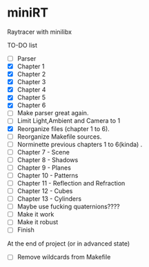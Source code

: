 # miniRT

Raytracer with minilibx

TO-DO list
- [ ] Parser
- [x] Chapter 1
- [x] Chapter 2
- [x] Chapter 3
- [x] Chapter 4
- [x] Chapter 5
- [x] Chapter 6
- [ ] Make parser great again.
- [ ] Limit Light,Ambient and Camera to 1
- [x] Reorganize files (chapter 1 to 6).
- [ ] Reorganize Makefile sources.
- [ ] Norminette previous chapters 1 to 6(kinda) .
- [ ] Chapter 7 - Scene
- [ ] Chapter 8 - Shadows
- [ ] Chapter 9 - Planes
- [ ] Chapter 10 - Patterns
- [ ] Chapter 11 - Reflection and Refraction
- [ ] Chapter 12 - Cubes
- [ ] Chapter 13 - Cylinders
- [ ] Maybe use fucking quaternions????
- [ ] Make it work
- [ ] Make it robust
- [ ] Finish

At the end of project (or in advanced state)
- [ ] Remove wildcards from Makefile
